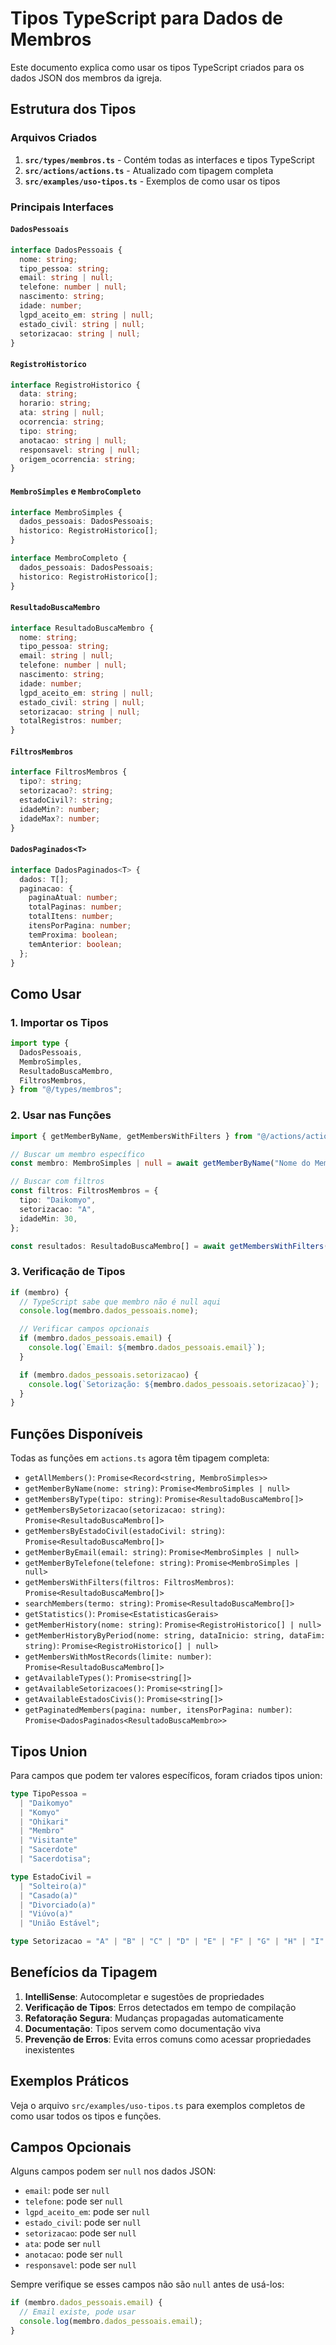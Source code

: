 # Tipos TypeScript para Dados de Membros

Este documento explica como usar os tipos TypeScript criados para os dados JSON dos membros da igreja.

## Estrutura dos Tipos

### Arquivos Criados

1. **`src/types/membros.ts`** - Contém todas as interfaces e tipos TypeScript
2. **`src/actions/actions.ts`** - Atualizado com tipagem completa
3. **`src/examples/uso-tipos.ts`** - Exemplos de como usar os tipos

### Principais Interfaces

#### `DadosPessoais`

```typescript
interface DadosPessoais {
  nome: string;
  tipo_pessoa: string;
  email: string | null;
  telefone: number | null;
  nascimento: string;
  idade: number;
  lgpd_aceito_em: string | null;
  estado_civil: string | null;
  setorizacao: string | null;
}
```

#### `RegistroHistorico`

```typescript
interface RegistroHistorico {
  data: string;
  horario: string;
  ata: string | null;
  ocorrencia: string;
  tipo: string;
  anotacao: string | null;
  responsavel: string | null;
  origem_ocorrencia: string;
}
```

#### `MembroSimples` e `MembroCompleto`

```typescript
interface MembroSimples {
  dados_pessoais: DadosPessoais;
  historico: RegistroHistorico[];
}

interface MembroCompleto {
  dados_pessoais: DadosPessoais;
  historico: RegistroHistorico[];
}
```

#### `ResultadoBuscaMembro`

```typescript
interface ResultadoBuscaMembro {
  nome: string;
  tipo_pessoa: string;
  email: string | null;
  telefone: number | null;
  nascimento: string;
  idade: number;
  lgpd_aceito_em: string | null;
  estado_civil: string | null;
  setorizacao: string | null;
  totalRegistros: number;
}
```

#### `FiltrosMembros`

```typescript
interface FiltrosMembros {
  tipo?: string;
  setorizacao?: string;
  estadoCivil?: string;
  idadeMin?: number;
  idadeMax?: number;
}
```

#### `DadosPaginados<T>`

```typescript
interface DadosPaginados<T> {
  dados: T[];
  paginacao: {
    paginaAtual: number;
    totalPaginas: number;
    totalItens: number;
    itensPorPagina: number;
    temProxima: boolean;
    temAnterior: boolean;
  };
}
```

## Como Usar

### 1. Importar os Tipos

```typescript
import type {
  DadosPessoais,
  MembroSimples,
  ResultadoBuscaMembro,
  FiltrosMembros,
} from "@/types/membros";
```

### 2. Usar nas Funções

```typescript
import { getMemberByName, getMembersWithFilters } from "@/actions/actions";

// Buscar um membro específico
const membro: MembroSimples | null = await getMemberByName("Nome do Membro");

// Buscar com filtros
const filtros: FiltrosMembros = {
  tipo: "Daikomyo",
  setorizacao: "A",
  idadeMin: 30,
};

const resultados: ResultadoBuscaMembro[] = await getMembersWithFilters(filtros);
```

### 3. Verificação de Tipos

```typescript
if (membro) {
  // TypeScript sabe que membro não é null aqui
  console.log(membro.dados_pessoais.nome);

  // Verificar campos opcionais
  if (membro.dados_pessoais.email) {
    console.log(`Email: ${membro.dados_pessoais.email}`);
  }

  if (membro.dados_pessoais.setorizacao) {
    console.log(`Setorização: ${membro.dados_pessoais.setorizacao}`);
  }
}
```

## Funções Disponíveis

Todas as funções em `actions.ts` agora têm tipagem completa:

- `getAllMembers()`: `Promise<Record<string, MembroSimples>>`
- `getMemberByName(nome: string)`: `Promise<MembroSimples | null>`
- `getMembersByType(tipo: string)`: `Promise<ResultadoBuscaMembro[]>`
- `getMembersBySetorizacao(setorizacao: string)`: `Promise<ResultadoBuscaMembro[]>`
- `getMembersByEstadoCivil(estadoCivil: string)`: `Promise<ResultadoBuscaMembro[]>`
- `getMemberByEmail(email: string)`: `Promise<MembroSimples | null>`
- `getMemberByTelefone(telefone: string)`: `Promise<MembroSimples | null>`
- `getMembersWithFilters(filtros: FiltrosMembros)`: `Promise<ResultadoBuscaMembro[]>`
- `searchMembers(termo: string)`: `Promise<ResultadoBuscaMembro[]>`
- `getStatistics()`: `Promise<EstatisticasGerais>`
- `getMemberHistory(nome: string)`: `Promise<RegistroHistorico[] | null>`
- `getMemberHistoryByPeriod(nome: string, dataInicio: string, dataFim: string)`: `Promise<RegistroHistorico[] | null>`
- `getMembersWithMostRecords(limite: number)`: `Promise<ResultadoBuscaMembro[]>`
- `getAvailableTypes()`: `Promise<string[]>`
- `getAvailableSetorizacoes()`: `Promise<string[]>`
- `getAvailableEstadosCivis()`: `Promise<string[]>`
- `getPaginatedMembers(pagina: number, itensPorPagina: number)`: `Promise<DadosPaginados<ResultadoBuscaMembro>>`

## Tipos Union

Para campos que podem ter valores específicos, foram criados tipos union:

```typescript
type TipoPessoa =
  | "Daikomyo"
  | "Komyo"
  | "Ohikari"
  | "Membro"
  | "Visitante"
  | "Sacerdote"
  | "Sacerdotisa";

type EstadoCivil =
  | "Solteiro(a)"
  | "Casado(a)"
  | "Divorciado(a)"
  | "Viúvo(a)"
  | "União Estável";

type Setorizacao = "A" | "B" | "C" | "D" | "E" | "F" | "G" | "H" | "I" | "J";
```

## Benefícios da Tipagem

1. **IntelliSense**: Autocompletar e sugestões de propriedades
2. **Verificação de Tipos**: Erros detectados em tempo de compilação
3. **Refatoração Segura**: Mudanças propagadas automaticamente
4. **Documentação**: Tipos servem como documentação viva
5. **Prevenção de Erros**: Evita erros comuns como acessar propriedades inexistentes

## Exemplos Práticos

Veja o arquivo `src/examples/uso-tipos.ts` para exemplos completos de como usar todos os tipos e funções.

## Campos Opcionais

Alguns campos podem ser `null` nos dados JSON:

- `email`: pode ser `null`
- `telefone`: pode ser `null`
- `lgpd_aceito_em`: pode ser `null`
- `estado_civil`: pode ser `null`
- `setorizacao`: pode ser `null`
- `ata`: pode ser `null`
- `anotacao`: pode ser `null`
- `responsavel`: pode ser `null`

Sempre verifique se esses campos não são `null` antes de usá-los:

```typescript
if (membro.dados_pessoais.email) {
  // Email existe, pode usar
  console.log(membro.dados_pessoais.email);
}
```
